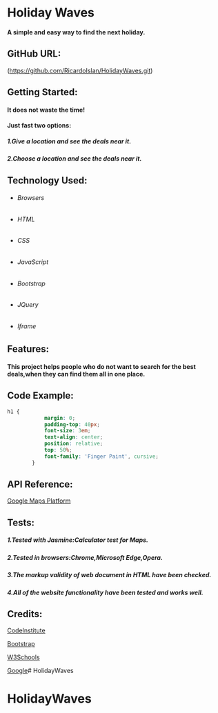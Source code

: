 Holiday Waves
===
#### A simple and easy way to find the next holiday.

GitHub URL:
---
(https://github.com/RicardoIslan/HolidayWaves.git)

Getting Started:
---
#### It does not waste the time!

#### Just fast two options:
##### 1.Give a location and see the deals near it.
##### 2.Choose a location and see the deals near it.

Technology Used:
---
- ###### Browsers
- ###### HTML
- ###### CSS
- ###### JavaScript
- ###### Bootstrap
- ###### JQuery
- ###### Iframe

Features:
---
#### This project helps people who do not want to search for the best deals,when they can find them all  in one place.

Code Example:
---
```css
h1 {
            margin: 0;
            padding-top: 40px;
            font-size: 3em;
            text-align: center;
            position: relative;
            top: 50%;
            font-family: 'Finger Paint', cursive;
        }
```

API Reference:
---
[Google Maps Platform](https://developers.google.com/places/web-service/place-id)

Tests:
---
##### 1.Tested with Jasmine:Calculator test for Maps.
##### 2.Tested in browsers:Chrome,Microsoft Edge,Opera.
##### 3.The markup validity of web document in HTML have been checked.
##### 4.All of the website functionality have been tested and works well.

Credits:
---
[CodeInstitute](https://courses.codeinstitute.net/program/FullstackWebDeveloper)

[Bootstrap](https://getbootstrap.com/)

[W3Schools](https://www.w3schools.com/)

[Google](https://www.google.com/)# HolidayWaves
# HolidayWaves
